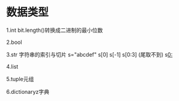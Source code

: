 # 数据类型

1.int
bit.length()转换成二进制的最小位数

2.bool

3.str
字符串的索引与切片
s="abcdef"
s[0]  s[-1]
s[0:3] (尾取不到)
s[0:](全取)

4.list

5.tuple元组

6.dictionaryz字典